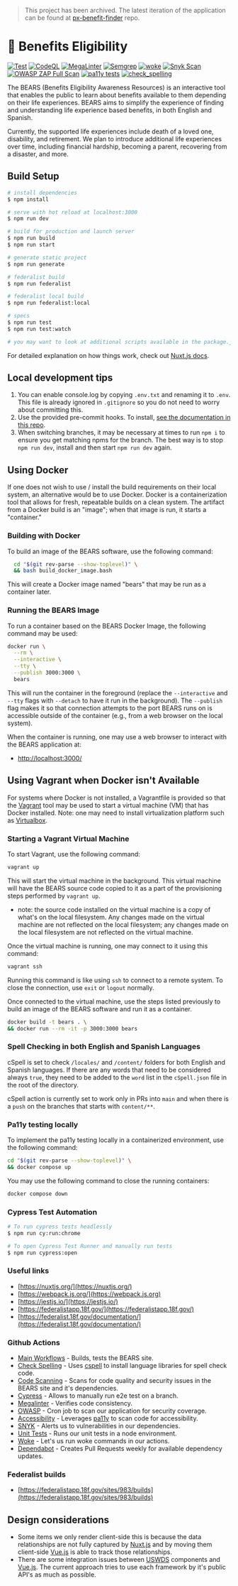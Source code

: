 > This project has been archived. The latest iteration of the application can be found at [px-benefit-finder](https://github.com/GSA/px-benefit-finder) repo.

# 📄 Benefits Eligibility

[![Test](https://github.com/GSA/usagov-benefits-eligibility/actions/workflows/test.yml/badge.svg)](https://github.com/GSA/usagov-benefits-eligibility/actions/workflows/test.yml)
[![CodeQL](https://github.com/GSA/usagov-benefits-eligibility/actions/workflows/codeql-analysis.yml/badge.svg)](https://github.com/GSA/usagov-benefits-eligibility/actions/workflows/codeql-analysis.yml)
[![MegaLinter](https://github.com/GSA/usagov-benefits-eligibility/actions/workflows/megalinter.yml/badge.svg)](https://github.com/GSA/usagov-benefits-eligibility/actions/workflows/megalinter.yml)
[![Semgrep](https://github.com/GSA/usagov-benefits-eligibility/actions/workflows/semgrep.yml/badge.svg)](https://github.com/GSA/usagov-benefits-eligibility/actions/workflows/semgrep.yml)
[![woke](https://github.com/GSA/usagov-benefits-eligibility/actions/workflows/woke.yml/badge.svg)](https://github.com/GSA/usagov-benefits-eligibility/actions/workflows/woke.yml)
[![Snyk Scan](https://github.com/GSA/usagov-benefits-eligibility/actions/workflows/snyk.yml/badge.svg)](https://github.com/GSA/usagov-benefits-eligibility/actions/workflows/snyk.yml)
[![OWASP ZAP Full Scan](https://github.com/GSA/usagov-benefits-eligibility/actions/workflows/owasp_zap_full.yml/badge.svg)](https://github.com/GSA/usagov-benefits-eligibility/actions/workflows/owasp_zap_full.yml)
[![pa11y tests](https://github.com/GSA/usagov-benefits-eligibility/actions/workflows/pa11y.yml/badge.svg)](https://github.com/GSA/usagov-benefits-eligibility/actions/workflows/pa11y.yml)
[![check_spelling](https://github.com/GSA/usagov-benefits-eligibility/actions/workflows/check_spelling.yml/badge.svg)](https://github.com/GSA/usagov-benefits-eligibility/actions/workflows/check_spelling.yml)


The BEARS (Benefits Eligibility Awareness Resources)
is an interactive tool that enables the public to learn
about benefits available to them depending on their life
experiences. BEARS aims to simplify the experience of
finding and understanding life experience based benefits,
in both English and Spanish.

Currently, the supported life experiences include death of
a loved one, disability, and retirement. We plan to
introduce additional life experiences over time, including
financial hardship, becoming a parent, recovering
from a disaster, and more.


## Build Setup

```bash
# install dependencies
$ npm install

# serve with hot reload at localhost:3000
$ npm run dev

# build for production and launch server
$ npm run build
$ npm run start

# generate static project
$ npm run generate

# federalist build
$ npm run federalist

# federalist local build
$ npm run federalist:local

# specs
$ npm run test
$ npm run test:watch

# you may want to look at additional scripts available in the package.json
```

For detailed explanation on how things work, check out [Nuxt.js docs](https://nuxtjs.org).

## Local development tips

1. You can enable console.log by copying `.env.txt` and renaming it to `.env`. This file is already ignored in `.gitignore` so you do not need to worry about committing this.
2. Use the provided pre-commit hooks. To install, [see the documentation in this repo](docs/pre-commit.md).
3. When switching branches, it may be necessary at times to run `npm i` to ensure you get matching npms for the branch. The best way is to stop `npm run dev`, install and then start `npm run dev` again.

## Using Docker

If one does not wish to use / install the build requirements on their
local system, an alternative would be to use Docker. Docker is a
containerization tool that allows for fresh, repeatable builds on
a clean system. The artifact from a Docker build is an "image";
when that image is run, it starts a "container."

### Building with Docker

To build an image of the BEARS software, use the following command:

```bash
  cd "$(git rev-parse --show-toplevel)" \
  && bash build_docker_image.bash
```

This will create a Docker image named "bears" that may be run as a
container later.

### Running the BEARS Image

To run a container based on the BEARS Docker Image, the following
command may be used:

```bash
docker run \
  --rm \
  --interactive \
  --tty \
  --publish 3000:3000 \
  bears
```

This will run the container in the foreground (replace the `--interactive`
and `--tty` flags with `--detach` to have it run in the background). The
`--publish` flag makes it so that connection attempts to the port BEARS
runs on is accessible outside of the container (e.g., from a web browser
on the local system).

When the container is running, one may use a web browser to interact with
the BEARS application at:

<!-- markdown-link-check-disable -->

- [http://localhost:3000/](http://localhost:3000/)

<!-- markdown-link-check-enable -->

## Using Vagrant when Docker isn't Available

For systems where Docker is not installed, a Vagrantfile is provided
so that the [Vagrant](https://www.vagrantup.com/) tool may be used to
start a virtual machine (VM) that has Docker installed. Note: one
may need to install virtualization platform such as
[Virtualbox](https://www.virtualbox.org/).

### Starting a Vagrant Virtual Machine

To start Vagrant, use the following command:

```bash
vagrant up
```

This will start the virtual machine in the background. This virtual
machine will have the BEARS source code copied to it as a part of
the provisioning steps performed by `vagrant up`.

- note: the source code installed on the virtual machine is a copy
  of what's on the local filesystem. Any changes made on the
  virtual machine are not reflected on the local filesystem; any
  changes made on the local filesystem are not reflected on the
  virtual machine.

Once the virtual machine is running, one may connect to it using this
command:

```bash
vagrant ssh
```

Running this command is like using `ssh` to connect to a remote
system. To close the connection, use `exit` or `logout` normally.

Once connected to the virtual machine, use the steps listed previously
to build an image of the BEARS software and run it as a container.

```bash
docker build -t bears . \
&& docker run --rm -it -p 3000:3000 bears
```
### Spell Checking in both English and Spanish Languages

cSpell is set to check `/locales/` and `/content/` folders for both English and Spanish languages. If there are any words that need to be considered always `true`, they need to be added to the `word` list in the `cSpell.json` file in the root of the directory.


cSpell action is currently set to work only in PRs into `main` and when there is a `push` on the branches that starts with `content/**`.

### Pa11y testing locally

To implement the pa11y testing locally in a containerized environment, use the following command:

```bash
cd "$(git rev-parse --show-toplevel)" \
&& docker compose up
```

You may use the following command to close the running containers:

```bash
docker compose down
```

### Cypress Test Automation

```bash
# To run cypress tests headlessly
$ npm run cy:run:chrome

# To open Cypress Test Runner and manually run tests
$ npm run cypress:open
```


### Useful links

- [https://nuxtjs.org/](https://nuxtjs.org/)
- [https://webpack.js.org/](https://webpack.js.org)
- [https://jestjs.io/](https://jestjs.io/)
- [https://federalistapp.18f.gov/](https://federalistapp.18f.gov/)
- [https://federalist.18f.gov/documentation/](https://federalist.18f.gov/documentation/)

### Github Actions

- [Main Workflows](.github/workflows) - Builds, tests the BEARS site.
- [Check Spelling](.github/workflows/check_spelling.yml) - Uses [cspell](https://cspell.org/) to install language libraries for spell check code.
- [Code Scanning](.github/workflows/codeql-analysis.yml) - Scans for code quality and security issues in the BEARS site and it's dependencies.
- [Cypress](.github/workflows/cypress.yml) - Allows to manually run e2e test on a branch.
- [Megalinter](.github/workflows/megalinter.yml) - Verifies code consistency.
- [OWASP](.github/workflows/codeql-analysis.yml) - Cron job to scan our application for security coverage.
- [Accessibility](.github/workflows/pa11y.yml) - Leverages [pa11y](https://pa11y.org/
) to scan code for accessibility.
- [SNYK](.github/workflows/snyk.yml) - Alerts us to vulnerabilities in our dependencies.
- [Unit Tests](.github/workflows/test.yml) - Runs our unit tests in a node environment.
- [Woke](.github/workflows/woke.yml) - Let's us run woke commands in our actions.
- [Dependabot](.github/workflows/woke.yml) - Creates Pull Requests weekly for available dependency updates.

### Federalist builds

- [https://federalistapp.18f.gov/sites/983/builds](https://federalistapp.18f.gov/sites/983/builds)

## Design considerations

- Some items we only render client-side this is because the data relationships are not fully captured by [Nuxt.js](https://nuxtjs.org) and by moving them client-side [Vue.js](https://vuejs.org/) is able to track those relationships.
- There are some integration issues between [USWDS](https://designsystem.digital.gov/) components and [Vue.js](https://vuejs.org/). The current approach tries to use each framework by it's public API's as much as possible.

